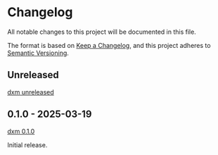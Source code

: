 # Changelog

All notable changes to this project will be documented in this file.

The format is based on [Keep a Changelog](https://keepachangelog.com/en/1.1.0/),
and this project adheres to [Semantic Versioning](https://semver.org/spec/v2.0.0.html).

## Unreleased

[dxm unreleased]

## 0.1.0 - 2025-03-19

[dxm 0.1.0]

Initial release.

[dxm unreleased]: https://github.com/D4isDAVID/dxm/commits/main/crates/dxm-manifest
[dxm 0.1.0]: https://github.com/D4isDAVID/dxm/commits/v0.1.0/crates/dxm-manifest
